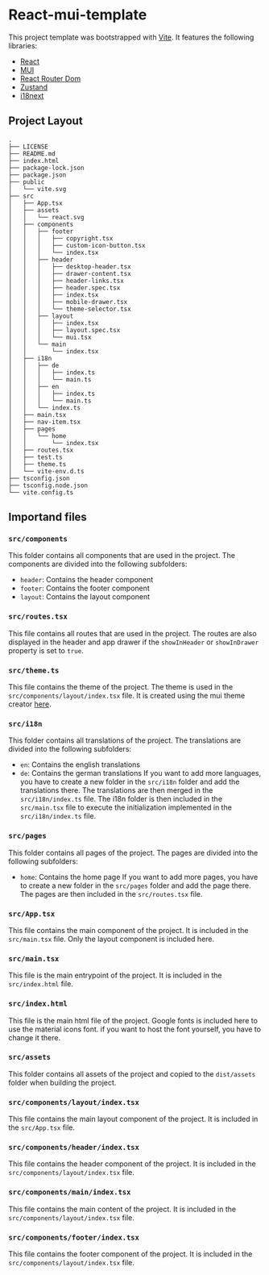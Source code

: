 # React-mui-template

This project template was bootstrapped with [Vite](https://vitejs.dev/).
It features the following libraries:
- [React](https://reactjs.org/)
- [MUI](https://mui.com/)
- [React Router Dom](https://reactrouter.com/web/guides/quick-start)
- [Zustand](https://github.com/pmndrs/zustand)
- [i18next](https://www.i18next.com/)

## Project Layout

```
.
├── LICENSE
├── README.md
├── index.html
├── package-lock.json
├── package.json
├── public
│   └── vite.svg
├── src
│   ├── App.tsx
│   ├── assets
│   │   └── react.svg
│   ├── components
│   │   ├── footer
│   │   │   ├── copyright.tsx
│   │   │   ├── custom-icon-button.tsx
│   │   │   └── index.tsx
│   │   ├── header
│   │   │   ├── desktop-header.tsx
│   │   │   ├── drawer-content.tsx
│   │   │   ├── header-links.tsx
│   │   │   ├── header.spec.tsx
│   │   │   ├── index.tsx
│   │   │   ├── mobile-drawer.tsx
│   │   │   └── theme-selector.tsx
│   │   ├── layout
│   │   │   ├── index.tsx
│   │   │   ├── layout.spec.tsx
│   │   │   └── mui.tsx
│   │   └── main
│   │       └── index.tsx
│   ├── i18n
│   │   ├── de
│   │   │   ├── index.ts
│   │   │   └── main.ts
│   │   ├── en
│   │   │   ├── index.ts
│   │   │   └── main.ts
│   │   └── index.ts
│   ├── main.tsx
│   ├── nav-item.tsx
│   ├── pages
│   │   └── home
│   │       └── index.tsx
│   ├── routes.tsx
│   ├── test.ts
│   ├── theme.ts
│   └── vite-env.d.ts
├── tsconfig.json
├── tsconfig.node.json
└── vite.config.ts
```

## Importand files

### `src/components`

This folder contains all components that are used in the project. The components are divided into the following subfolders:
- `header`: Contains the header component
- `footer`: Contains the footer component
- `layout`: Contains the layout component

### `src/routes.tsx`

This file contains all routes that are used in the project.
The routes are also displayed in the header and app drawer if the `showInHeader` or `showInDrawer` property is set to `true`.

### `src/theme.ts`

This file contains the theme of the project. The theme is used in the `src/components/layout/index.tsx` file.
It is created using the mui theme creator [here](https://zenoo.github.io/mui-theme-creator).

### `src/i18n`

This folder contains all translations of the project. The translations are divided into the following subfolders:
- `en`: Contains the english translations
- `de`: Contains the german translations
If you want to add more languages, you have to create a new folder in the `src/i18n` folder and add the translations there.
The translations are then merged in the `src/i18n/index.ts` file.
The i18n folder is then included in the `src/main.tsx` file to execute the initialization implemented in the `src/i18n/index.ts` file.

### `src/pages`

This folder contains all pages of the project. The pages are divided into the following subfolders:
- `home`: Contains the home page
If you want to add more pages, you have to create a new folder in the `src/pages` folder and add the page there.
The pages are then included in the `src/routes.tsx` file.

### `src/App.tsx`

This file contains the main component of the project. It is included in the `src/main.tsx` file.
Only the layout component is included here.

### `src/main.tsx`

This file is the main entrypoint of the project. It is included in the `src/index.html` file.

### `src/index.html`

This file is the main html file of the project.
Google fonts is included here to use the material icons font.
if you want to host the font yourself, you have to change it there.

### `src/assets`

This folder contains all assets of the project and copied to the `dist/assets` folder when building the project.

### `src/components/layout/index.tsx`

This file contains the main layout component of the project. It is included in the `src/App.tsx` file.

### `src/components/header/index.tsx`

This file contains the header component of the project. It is included in the `src/components/layout/index.tsx` file.

### `src/components/main/index.tsx`

This file contains the main content of the project. It is included in the `src/components/layout/index.tsx` file.

### `src/components/footer/index.tsx`

This file contains the footer component of the project. It is included in the `src/components/layout/index.tsx` file.
